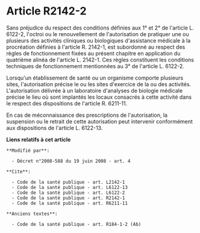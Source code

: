 # Article R2142-2

Sans préjudice du respect des conditions définies aux 1° et 2° de l'article L. 6122-2, l'octroi ou le renouvellement de
l'autorisation de pratiquer une ou plusieurs des activités cliniques ou biologiques d'assistance médicale à la procréation
définies à l'article R. 2142-1, est subordonné au respect des règles de fonctionnement fixées au présent chapitre en
application du quatrième alinéa de l'article L. 2142-1. Ces règles constituent les conditions techniques de fonctionnement
mentionnées au 3° de l'article L. 6122-2. 

Lorsqu'un établissement de santé ou un organisme comporte plusieurs sites, l'autorisation précise le ou les sites d'exercice
de la ou des activités. L'autorisation délivrée à un laboratoire d'analyses de biologie médicale précise le lieu où sont
implantés les locaux consacrés à cette activité dans le respect des dispositions de l'article R. 6211-11. 

En cas de méconnaissance des prescriptions de l'autorisation, la suspension ou le retrait de cette autorisation peut
intervenir conformément aux dispositions de l'article L. 6122-13.

**Liens relatifs à cet article**

	**Modifié par**:

	  - Décret n°2008-588 du 19 juin 2008 - art. 4

	**Cite**:

	  - Code de la santé publique - art. L2142-1
	  - Code de la santé publique - art. L6122-13
	  - Code de la santé publique - art. L6122-2
	  - Code de la santé publique - art. R2142-1
	  - Code de la santé publique - art. R6211-11

	**Anciens textes**:

	  - Code de la santé publique - art. R184-1-2 (Ab)
